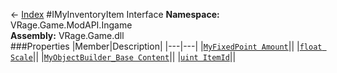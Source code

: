 ← [Index](index.md)
#IMyInventoryItem Interface
**Namespace:** VRage.Game.ModAPI.Ingame  
**Assembly:** VRage.Game.dll  
###Properties
|Member|Description|
|---|---|
|[`MyFixedPoint Amount`](VRage.Game.ModAPI.Ingame.Amount.md)||
|[`float Scale`](VRage.Game.ModAPI.Ingame.Scale.md)||
|[`MyObjectBuilder_Base Content`](VRage.Game.ModAPI.Ingame.Content.md)||
|[`uint ItemId`](VRage.Game.ModAPI.Ingame.ItemId.md)||
